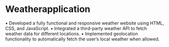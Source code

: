# Weatherapplication
▪	Developed a fully functional and responsive weather website using HTML, CSS, and JavaScript.
▪	Integrated a third-party weather API to fetch weather data for different locations.
▪	Implemented geolocation functionality to automatically fetch the user’s local weather when allowed.
